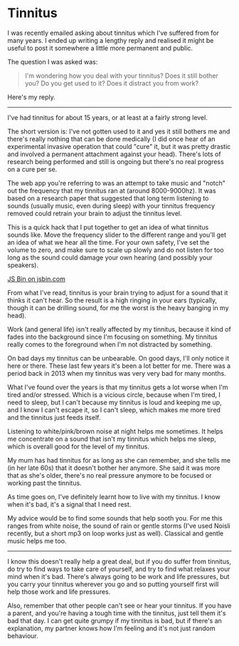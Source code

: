 # Tinnitus

I was recently emailed asking about tinnitus which I've suffered from for many years. I ended up writing a lengthy reply and realised it might be useful to post it somewhere a little more permanent and public.

The question I was asked was:

> I'm wondering how you deal with your tinnitus? Does it still bother you? Do you get used to it? Does it distract you from work?

Here's my reply.

<!--more-->

---

I've had tinnitus for about 15 years, or at least at a fairly strong level.

The short version is: I've not gotten used to it and yes it still bothers me and there's really nothing that can be done medically (I did once hear of an experimental invasive operation that could "cure" it, but it was pretty drastic and involved a permanent attachment against your head). There's lots of research being performed and still is ongoing but there's no real progress on a cure per se.

The web app you're referring to was an attempt to take music and "notch" out the frequency that my tinnitus ran at (around 8000-9000hz). It was based on a research paper that suggested that long term listening to sounds (usually music, even during sleep) with your tinnitus frequency removed could retrain your brain to adjust the tinnitus level.

This is a quick hack that I put together to get an idea of what tinnitus sounds like. Move the frequency slider to the different range and you'll get an idea of what we hear all the time. For your own safety, I've set the volume to zero, and make sure to scale up slowly and do not listen for too long as the sound could damage your own hearing (and possibly your speakers).

<a class="jsbin-embed" href="https://jsbin.com/qimuluz/11/embed?output">JS Bin on jsbin.com</a><script src="https://static.jsbin.com/js/embed.min.js?3.41.9"></script>

From what I've read, tinnitus is your brain trying to adjust for a sound that it thinks it can't hear. So the result is a high ringing in your ears (typically, though it can be drilling sound, for me the worst is the heavy banging in my head).

Work (and general life) isn't really affected by my tinnitus, because it kind of fades into the background since I'm focusing on something. My tinnitus really comes to the foreground when I'm not distracted by something.

On bad days my tinnitus can be unbearable. On good days, I'll only notice it here or there. These last few years it's been a lot better for me. There was a period back in 2013 when my tinnitus was very very bad for many months.

What I've found over the years is that my tinnitus gets a lot worse when I'm tired and/or stressed. Which is a vicious circle, because when I'm tired, I need to sleep, but I can't because my tinnitus is loud and keeping me up, and I know I can't escape it, so I can't sleep, which makes me more tired and the tinnitus just feeds itself.

Listening to white/pink/brown noise at night helps me sometimes. It helps me concentrate on a sound that isn't my tinnitus which helps me sleep, which is overall good for the level of my tinnitus.

My mum has had tinnitus for as long as she can remember, and she tells me (in her late 60s) that it doesn't bother her anymore. She said it was more that as she's older, there's no real pressure anymore to be focused or working past the tinnitus.

As time goes on, I've definitely learnt how to live with my tinnitus. I know when it's bad, it's a signal that I need rest.

My advice would be to find some sounds that help sooth you. For me this ranges from white noise, the sound of rain or gentle storms (I've used Noisli recently, but a short mp3 on loop works just as well). Classical and gentle music helps me too.

---

I know this doesn't really help a great deal, but if you do suffer from tinnitus, do try to find ways to take care of yourself, and try to find what relaxes your mind when it's bad. There's always going to be work and life pressures, but you carry your tinnitus wherever you go and so putting yourself first will help those work and life pressures.

Also, remember that other people can't see or hear your tinnitus. If you have a parent, and you're having a tough time with the tinnitus, just tell them it's bad that day. I can get quite grumpy if my tinnitus is bad, but if there's an explanation, my partner knows how I'm feeling and it's not just random behaviour.


